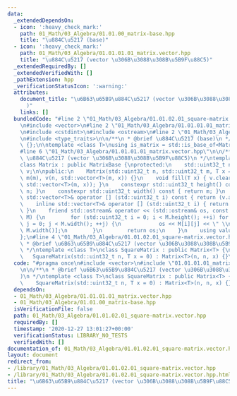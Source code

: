 ```yaml
---
data:
  _extendedDependsOn:
  - icon: ':heavy_check_mark:'
    path: 01_Math/03_Algebra/01.01.00_matrix-base.hpp
    title: "\u884C\u5217 (base)"
  - icon: ':heavy_check_mark:'
    path: 01_Math/03_Algebra/01.01.01.01_matrix.vector.hpp
    title: "\u884C\u5217 (vector \u306B\u3088\u308B\u5B9F\u88C5)"
  _extendedRequiredBy: []
  _extendedVerifiedWith: []
  _pathExtension: hpp
  _verificationStatusIcon: ':warning:'
  attributes:
    document_title: "\u6B63\u65B9\u884C\u5217 (vector \u306B\u3088\u308B\u5B9F\u88C5\
      )"
    links: []
  bundledCode: "#line 2 \"01_Math/03_Algebra/01.01.02.01_square-matrix.vector.hpp\"\
    \n#include <vector>\n#line 2 \"01_Math/03_Algebra/01.01.01.01_matrix.vector.hpp\"\
    \n#include <cstdint>\n#include <ostream>\n#line 2 \"01_Math/03_Algebra/01.01.00_matrix-base.hpp\"\
    \n#include <type_traits>\n\n/**\n * @brief \u884C\u5217 (base)\n */\nclass MatrixBase\
    \ {};\n\ntemplate <class T>\nusing is_matrix = std::is_base_of<MatrixBase, T>;\n\
    #line 6 \"01_Math/03_Algebra/01.01.01.01_matrix.vector.hpp\"\n\n/**\n * @brief\
    \ \u884C\u5217 (vector \u306B\u3088\u308B\u5B9F\u88C5)\n */\ntemplate <class T>\n\
    class Matrix : public MatrixBase {\nprotected:\n    std::uint32_t n, m;\n    std::vector<std::vector<T>>\
    \ v;\n\npublic:\n    Matrix(std::uint32_t n, std::uint32_t m, T x = 0) : n(n),\
    \ m(m), v(n, std::vector<T>(m, x)) {}\n    void fill(T x) { v.clear(); v.resize(n,\
    \ std::vector<T>(m, x)); }\n    constexpr std::uint32_t height() const { return\
    \ n; }\n    constexpr std::uint32_t width() const { return m; }\n    inline const\
    \ std::vector<T>& operator [] (std::uint32_t i) const { return (v.at(i)); }\n\
    \    inline std::vector<T>& operator [] (std::uint32_t i) { return (v.at(i));\
    \ }\n    friend std::ostream& operator << (std::ostream& os, const Matrix<T>&\
    \ M) {\n        for (std::uint32_t i = 0; i < M.height(); ++i) for (std::uint32_t\
    \ j = 0; j < M.width(); ++j) {\n            os << M[i][j] << \" \\n\"[j + 1 ==\
    \ M.width()];\n        }\n        return os;\n    }\n    using value_type = T;\n\
    };\n#line 4 \"01_Math/03_Algebra/01.01.02.01_square-matrix.vector.hpp\"\n\n/**\n\
    \ * @brief \u6B63\u65B9\u884C\u5217 (vector \u306B\u3088\u308B\u5B9F\u88C5)\n\
    \ */\ntemplate <class T>\nclass SquareMatrix : public Matrix<T> {\npublic:\n \
    \   SquareMatrix(std::uint32_t n, T x = 0) : Matrix<T>(n, n, x) {}\n};\n"
  code: "#pragma once\n#include <vector>\n#include \"01.01.01.01_matrix.vector.hpp\"\
    \n\n/**\n * @brief \u6B63\u65B9\u884C\u5217 (vector \u306B\u3088\u308B\u5B9F\u88C5\
    )\n */\ntemplate <class T>\nclass SquareMatrix : public Matrix<T> {\npublic:\n\
    \    SquareMatrix(std::uint32_t n, T x = 0) : Matrix<T>(n, n, x) {}\n};"
  dependsOn:
  - 01_Math/03_Algebra/01.01.01.01_matrix.vector.hpp
  - 01_Math/03_Algebra/01.01.00_matrix-base.hpp
  isVerificationFile: false
  path: 01_Math/03_Algebra/01.01.02.01_square-matrix.vector.hpp
  requiredBy: []
  timestamp: '2020-12-27 13:01:27+00:00'
  verificationStatus: LIBRARY_NO_TESTS
  verifiedWith: []
documentation_of: 01_Math/03_Algebra/01.01.02.01_square-matrix.vector.hpp
layout: document
redirect_from:
- /library/01_Math/03_Algebra/01.01.02.01_square-matrix.vector.hpp
- /library/01_Math/03_Algebra/01.01.02.01_square-matrix.vector.hpp.html
title: "\u6B63\u65B9\u884C\u5217 (vector \u306B\u3088\u308B\u5B9F\u88C5)"
---
```


